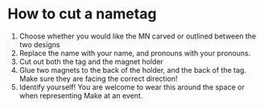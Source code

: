 # How to cut a nametag
1. Choose whether you would like the MN carved or outlined between the two designs
2. Replace the name with your name, and pronouns with your pronouns. 
3. Cut out both the tag and the magnet holder
4. Glue two magnets to the back of the holder, and the back of the tag. Make sure they are facing the correct direction! 
5. Identify yourself! You are welcome to wear this around the space or when representing Make at an event. 